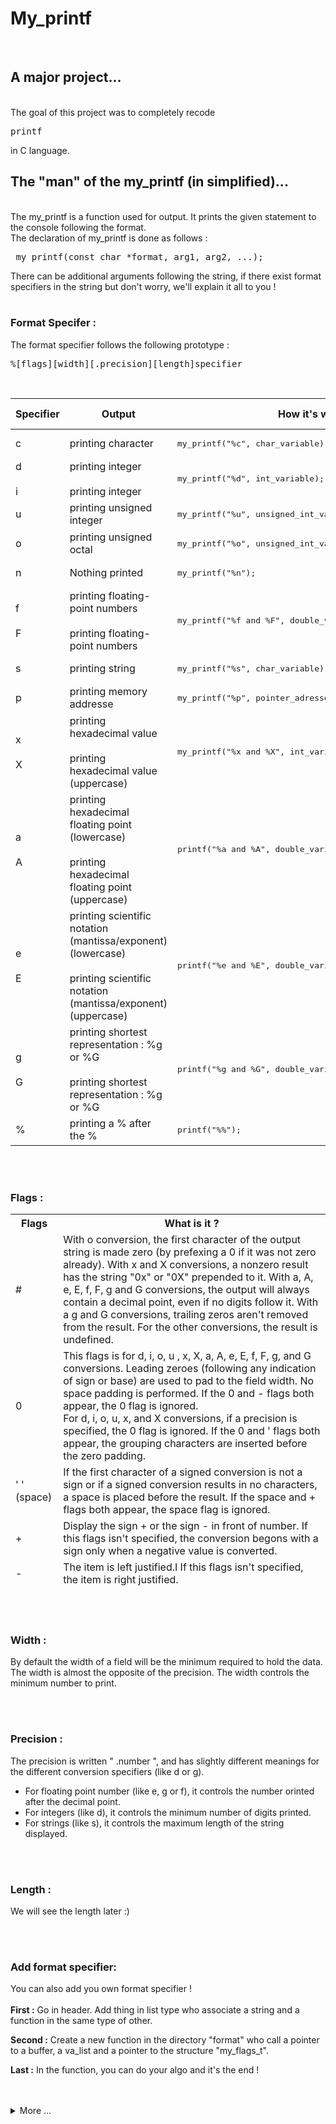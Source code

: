 # My_printf
<br>

## A major project...
<br>
The goal of this project was to completely recode <pre>printf</pre> in C language.

## The "man" of the my_printf (in simplified)...
<br>
The my_printf is a function used for output. It prints the given statement to the console following the format. <br>
The declaration of my_printf is done as follows : <pre> my_printf(const char *format, arg1, arg2, ...); </pre> There can be additional arguments following the string, if there exist format specifiers in the string but don't worry, we'll explain it all to you !

<br>
<br>

### Format Specifer :
The format specifier follows the following prototype : <pre> %[flags][width][.precision][length]specifier</pre>
<br>
<div align="center">
<table>
    <thead>
        <tr>
            <th>Specifier</th>
            <th>Output</th>
            <th>How it's working</th>
            <th>Example</th>
            <th>Output example</th>
        </tr>
    </thead>
    <tbody>
        <tr>
            <td>c</td>
            <td>printing character</td>
            <td><pre>my_printf("%c", char_variable);</pre></td>
            <td><pre>my_print("%c", 'z');</pre></td>
            <td>z</td>
        </tr>
        <tr>
            <td>d <br><br> i</td>
            <td>printing integer <br><br> printing integer</td>
            <td><pre>my_printf("%d", int_variable);</pre></td>
            <td><pre>my_printf("%d or %i", 3456, -3456);</pre></td>
            <td>3456 or -3456</td>
        </tr>
        <tr>
            <td>u</td>
            <td>printing unsigned integer</td>
            <td><pre>my_printf("%u", unsigned_int_variable);</pre></td>
            <td><pre>my_printf("%u", 3456);</pre></td>
            <td>3456</td>
        </tr>
        <tr>
            <td>o</td>
            <td>printing unsigned octal</td>
            <td><pre>my_printf("%o", unsigned_int_variable);</pre></td>
            <td><pre>my_printf("%o", 100);</pre></td>
            <td>100</td>
        </tr>
        <tr>
            <td>n</td>
            <td>Nothing printed</td>
            <td><pre>my_printf("%n"); </pre></td>
            <td><pre>my_printf("%n", ); </pre></td>
            <td></td>
        </tr>
        <tr>
            <td>f <br><br> F</td>
            <td>printing floating-point numbers <br><br> printing floating-point numbers</td>
            <td><pre>my_printf("%f and %F", double_variable, double_variable); </pre></td>
            <td><pre>my_printf("%f and %F", 3.1415, 3.1415); </pre></td>
            <td>3.1415 and 3.1415</td>
        </tr>
        <tr>
            <td>s</td>
            <td>printing string</td>
            <td><pre>my_printf("%s", char_variable); </pre></td>
            <td><pre>my_printf("%s", "Hello"); </pre></td>
            <td>Hello</td>
        </tr>
        <tr>
            <td>p</td>
            <td>printing memory addresse</td>
            <td><pre>my_printf("%p", pointer_adresse_variable); </pre></td>
            <td><pre>my_printf("%p", ); </pre></td>
            <td></td>
        </tr>
        <tr>
            <td>x <br><br> X</td>
            <td>printing hexadecimal value <br><br> printing hexadecimal value (uppercase)</td>
            <td><pre>my_printf("%x and %X", int_variable, int_variable); </pre></td>
            <td><pre>my_printf("%x and %X", 42, 42); </pre></td>
            <td> 2a and 2A</td>
        </tr>
        <tr>
            <td>a <br><br> A</td>
            <td>printing hexadecimal floating point (lowercase) <br><br> printing hexadecimal floating point (uppercase)</td>
            <td><pre>printf("%a and %A", double_variable, double_variable); </pre></td>
            <td><pre>printf("%a and %A", ); </pre></td>
            <td></td>
        </tr>
        <tr>
            <td>e <br><br> E</td>
            <td>printing scientific notation (mantissa/exponent)(lowercase) <br><br>printing scientific notation (mantissa/exponent)(uppercase) </td>
            <td><pre>printf("%e and %E", double_variable, doouble_variable); </pre></td>
            <td><pre>printf("%e and %e", 3.1415, 3.1415); </pre></td>
            <td>3.141590e+00 and 3.141590e+00</td>
        </tr>
        <tr>
            <td>g <br><br> G</td>
            <td>printing shortest representation : %g or %G <br><br>printing shortest representation : %g or %G </th>
            <td><pre>printf("%g and %G", double_variable, double_variable); </pre></td>
            <td><pre>printf("%g and %G", 3.1415, 93000000.0); </pre></td>
            <td>3.1415 and 9.3e+07</td>
        </td>
        <tr>
            <td>%</td>
            <td>printing a % after the %</td>
            <td><pre>printf("%%"); </pre></td>
            <td><pre>printf("%%"); </pre></td>
            <td>%%</td>
        </tr>
    </tbody>
</table>
</div>

<br>
<br>

### Flags :
<div align="center">
    <table>
        <thead>
            <tr>
                <th>Flags</th>
                <th>What is it ?</th>
            </tr>
            <tr>
                <td>#</td>
                <td>With o conversion, the first character of the output string  is made zero (by prefexing a 0 if it was not zero already). With x and X conversions, a nonzero result has the string "0x" or "0X" prepended to it. With a, A, e, E, f, F, g and G conversions, the output will always contain a decimal point, even if no digits follow it. With a g and G conversions, trailing zeros aren't removed from the result. For the other conversions, the result is undefined.</td>
            </tr>
            <tr>
                <td>0</td>
                <td>This flags is for d, i, o, u , x, X, a, A, e, E, f, F, g, and G conversions. Leading zeroes (following any indication of sign or base) are used to pad to the field width. No space padding is performed. If the 0 and - flags both appear, the 0 flag is ignored. <br> For d, i, o, u, x, and X conversions, if a precision is specified, the 0 flag is ignored. If the 0 and ' flags both appear, the grouping characters are inserted before the zero padding.</td>
            </tr>
            <tr>
                <td>' ' (space)</td>
                <td>If the first character of a signed conversion is not a sign or if a signed conversion results in no characters, a space is placed before the result. If the space and + flags both appear, the space flag is ignored.</td>
            </tr>
            <tr>
                <td>+</td>
                <td>Display the sign + or the sign - in front of number. If this flags isn't specified, the conversion begons with a sign only when a negative value is converted.</td>
            </tr>
            <tr>
                <td>-</td>
                <td>The item is left justified.I If this flags isn't specified, the item is right justified.</td>
            </tr>
        </thead>
    </table>
</div>

<br>
<br>

### Width :
By default the width of a field will be the minimum required to hold the data. The width is almost the opposite of the precision. The width controls the minimum number to print.

<br>
<br>

### Precision :
The precision is written " .number ", and has slightly different meanings for the different conversion specifiers (like d or g). <br>
- For floating point number (like e, g or f), it controls the number orinted after the decimal point.
- For integers (like d), it controls the minimum number of digits printed.
- For strings (like s), it controls the maximum length of the string displayed.

<br>
<br>

### Length :
We will see the length later :)

<br>
<br>

### Add format specifier:
You can also add you own format specifier ! <br> <br>
**First :** Go in header. Add thing in list type who associate a string and a function in the same type of other.
<br>

**Second :** Create a new function in the directory "format" who call a pointer to a buffer, a va_list and a pointer to the structure "my_flags_t".
<br>

**Last :** In the function, you can do your algo and it's the end ! 

<br>
<br>

<details>
    <summary>More ...</summary>
    <br>
    <br>
    <p>This my_printf was coded by Tom C. and Emma, students at Epitech.</p>
</details>

